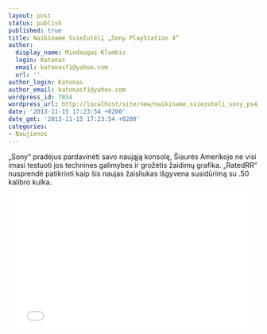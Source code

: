 ```yaml
---
layout: post
status: publish
published: true
title: Naikiname šviežutėlį „Sony PlayStation 4“
author:
  display_name: Mindaugas Klumbis
  login: Katonas
  email: katonasf1@yahoo.com
  url: ''
author_login: Katonas
author_email: katonasf1@yahoo.com
wordpress_id: 7854
wordpress_url: http://localhost/site/new/naikiname_sviezuteli_sony_ps4__/
date: '2013-11-15 17:23:54 +0200'
date_gmt: '2013-11-15 17:23:54 +0200'
categories:
- Naujienos
---
```

<p>
	&bdquo;Sony&ldquo; pradėjus pardavinėti savo naująją konsolę, &Scaron;iaurės Amerikoje ne visi imasi testuoti jos technines galimybes ir grožėtis žaidimų grafika. &bdquo;RatedRR&ldquo; nusprendė patikrinti kaip &scaron;is naujas žaisliukas i&scaron;gyvena susidūrimą su .50 kalibro kulka.&nbsp;</p>
<p style="text-align: center;">
	&nbsp;<iframe allowfullscreen="" frameborder="0" height="270" src="//www.youtube.com/embed/5dvWGY2bAd0?rel=0" width="480"></iframe></p>
